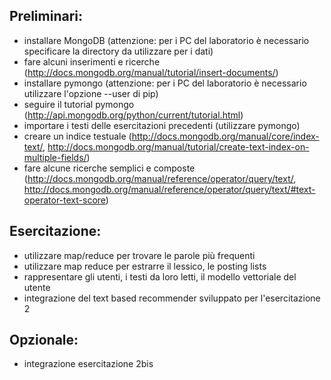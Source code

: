 ## Preliminari:

* installare MongoDB (attenzione: per i PC del laboratorio è necessario specificare la directory da utilizzare per i dati)
* fare alcuni inserimenti e ricerche (http://docs.mongodb.org/manual/tutorial/insert-documents/)
* installare pymongo (attenzione: per i PC del laboratorio è necessario utilizzare l'opzione --user di pip)
* seguire il tutorial pymongo (http://api.mongodb.org/python/current/tutorial.html)
* importare i testi delle esercitazioni precedenti (utilizzare pymongo)
* creare un indice testuale (http://docs.mongodb.org/manual/core/index-text/, http://docs.mongodb.org/manual/tutorial/create-text-index-on-multiple-fields/) 
* fare alcune ricerche semplici e composte (http://docs.mongodb.org/manual/reference/operator/query/text/, http://docs.mongodb.org/manual/reference/operator/query/text/#text-operator-text-score)

## Esercitazione:

* utilizzare map/reduce per trovare le parole più frequenti
* utilizzare map reduce per estrarre il lessico, le posting lists 
* rappresentare gli utenti, i testi da loro letti, il modello vettoriale del utente
* integrazione del text based recommender sviluppato per l'esercitazione 2

## Opzionale:

* integrazione esercitazione 2bis
